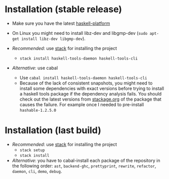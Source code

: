# Installation (stable release)

  - Make sure you have the latest [haskell-platform](https://www.haskell.org/platform/)
  - On Linux you might need to install libz-dev and libgmp-dev (`sudo apt-get install libz-dev libgmp-dev`).

  - *Recommended*: use [stack](https://docs.haskellstack.org/en/stable/README/) for installing the project
    - `stack install haskell-tools-daemon haskell-tools-cli`
  - *Alternative*: use cabal
    - Use `cabal install haskell-tools-daemon haskell-tools-cli`
    - Because of the lack of consistent snapshots, you might need to install some dependencies with exact versions before trying to install a haskell tools package if the dependency analysis fails. You should check out the latest versions from [stackage.org](stackage.org) of the package that causes the failure. For example once I needed to pre-install `hashable-1.2.5.0`

# Installation (last build)

  - *Recommended*: use [stack](https://docs.haskellstack.org/en/stable/README/) for installing the project
    - `stack setup`
    - `stack install`
  - *Alternative*: you have to cabal-install each package of the repository in the following order: `ast`, `backend-ghc`, `prettyprint`, `rewrite`, `refactor`, `daemon`, `cli`, `demo`, `debug`.
